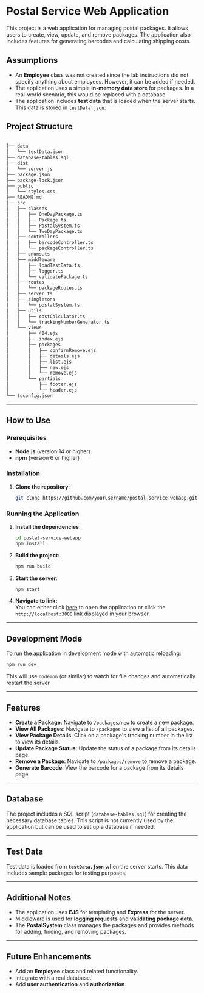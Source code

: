 # Postal Service Web Application

This project is a web application for managing postal packages. It allows users to create, view, update, and remove packages. The application also includes features for generating barcodes and calculating shipping costs.

## Assumptions

- An **Employee** class was not created since the lab instructions did not specify anything about employees. However, it can be added if needed.
- The application uses a simple **in-memory data store** for packages. In a real-world scenario, this would be replaced with a database.
- The application includes **test data** that is loaded when the server starts. This data is stored in `testData.json`.

## Project Structure

```bash
.
├── data
│   └── testData.json
├── database-tables.sql
├── dist
│   └── server.js
├── package.json
├── package-lock.json
├── public
│   └── styles.css
├── README.md
├── src
│   ├── classes
│   │   ├── OneDayPackage.ts
│   │   ├── Package.ts
│   │   ├── PostalSystem.ts
│   │   └── TwoDayPackage.ts
│   ├── controllers
│   │   ├── barcodeController.ts
│   │   └── packageController.ts
│   ├── enums.ts
│   ├── middleware
│   │   ├── loadTestData.ts
│   │   ├── logger.ts
│   │   └── validatePackage.ts
│   ├── routes
│   │   └── packageRoutes.ts
│   ├── server.ts
│   ├── singletons
│   │   └── postalSystem.ts
│   ├── utils
│   │   ├── costCalculator.ts
│   │   └── trackingNumberGenerator.ts
│   └── views
│       ├── 404.ejs
│       ├── index.ejs
│       ├── packages
│       │   ├── confirmRemove.ejs
│       │   ├── details.ejs
│       │   ├── list.ejs
│       │   ├── new.ejs
│       │   └── remove.ejs
│       └── partials
│           ├── footer.ejs
│           └── header.ejs
└── tsconfig.json
```

---

## How to Use

### Prerequisites

- **Node.js** (version 14 or higher)
- **npm** (version 6 or higher)

### Installation

1. **Clone the repository**:

   ```bash
   git clone https://github.com/yourusername/postal-service-webapp.git
   ```

### Running the Application

1. **Install the dependencies**:

   ```bash
   cd postal-service-webapp
   npm install
   ```

2. **Build the project**:

   ```bash
   npm run build
   ```

3. **Start the server**:

   ```bash
   npm start
   ```

4. **Navigate to link:**  
    You can either click [here](http://localhost:3000) to open the application or click the `http://localhost:3000` link displayed in your browser.

---

## Development Mode

To run the application in development mode with automatic reloading:

```bash
npm run dev
```

This will use `nodemon` (or similar) to watch for file changes and automatically restart the server.

---

## Features

- **Create a Package**: Navigate to `/packages/new` to create a new package.
- **View All Packages**: Navigate to `/packages` to view a list of all packages.
- **View Package Details**: Click on a package's tracking number in the list to view its details.
- **Update Package Status**: Update the status of a package from its details page.
- **Remove a Package**: Navigate to `/packages/remove` to remove a package.
- **Generate Barcode**: View the barcode for a package from its details page.

---

## Database

The project includes a SQL script (`database-tables.sql`) for creating the necessary database tables. This script is not currently used by the application but can be used to set up a database if needed.

---

## Test Data

Test data is loaded from **`testData.json`** when the server starts. This data includes sample packages for testing purposes.

---

## Additional Notes

- The application uses **EJS** for templating and **Express** for the server.
- Middleware is used for **logging requests** and **validating package data**.
- The **PostalSystem** class manages the packages and provides methods for adding, finding, and removing packages.

---

## Future Enhancements

- Add an **Employee** class and related functionality.
- Integrate with a real database.
- Add **user authentication** and **authorization**.
